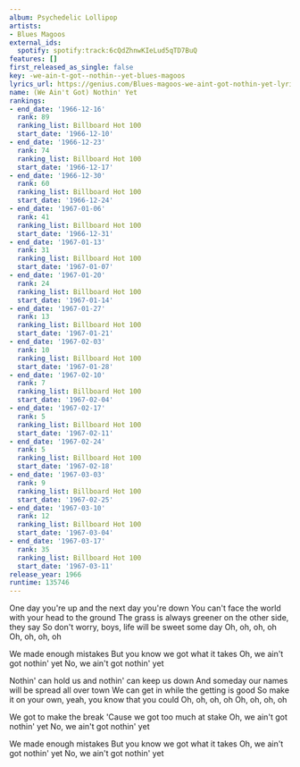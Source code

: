 ```yaml
---
album: Psychedelic Lollipop
artists:
- Blues Magoos
external_ids:
  spotify: spotify:track:6cQdZhnwKIeLud5qTD7BuQ
features: []
first_released_as_single: false
key: -we-ain-t-got--nothin--yet-blues-magoos
lyrics_url: https://genius.com/Blues-magoos-we-aint-got-nothin-yet-lyrics
name: (We Ain't Got) Nothin' Yet
rankings:
- end_date: '1966-12-16'
  rank: 89
  ranking_list: Billboard Hot 100
  start_date: '1966-12-10'
- end_date: '1966-12-23'
  rank: 74
  ranking_list: Billboard Hot 100
  start_date: '1966-12-17'
- end_date: '1966-12-30'
  rank: 60
  ranking_list: Billboard Hot 100
  start_date: '1966-12-24'
- end_date: '1967-01-06'
  rank: 41
  ranking_list: Billboard Hot 100
  start_date: '1966-12-31'
- end_date: '1967-01-13'
  rank: 31
  ranking_list: Billboard Hot 100
  start_date: '1967-01-07'
- end_date: '1967-01-20'
  rank: 24
  ranking_list: Billboard Hot 100
  start_date: '1967-01-14'
- end_date: '1967-01-27'
  rank: 13
  ranking_list: Billboard Hot 100
  start_date: '1967-01-21'
- end_date: '1967-02-03'
  rank: 10
  ranking_list: Billboard Hot 100
  start_date: '1967-01-28'
- end_date: '1967-02-10'
  rank: 7
  ranking_list: Billboard Hot 100
  start_date: '1967-02-04'
- end_date: '1967-02-17'
  rank: 5
  ranking_list: Billboard Hot 100
  start_date: '1967-02-11'
- end_date: '1967-02-24'
  rank: 5
  ranking_list: Billboard Hot 100
  start_date: '1967-02-18'
- end_date: '1967-03-03'
  rank: 9
  ranking_list: Billboard Hot 100
  start_date: '1967-02-25'
- end_date: '1967-03-10'
  rank: 12
  ranking_list: Billboard Hot 100
  start_date: '1967-03-04'
- end_date: '1967-03-17'
  rank: 35
  ranking_list: Billboard Hot 100
  start_date: '1967-03-11'
release_year: 1966
runtime: 135746
---
```

One day you're up and the next day you're down
You can't face the world with your head to the ground
The grass is always greener on the other side, they say
So don't worry, boys, life will be sweet some day
Oh, oh, oh, oh
Oh, oh, oh, oh

We made enough mistakes
But you know we got what it takes
Oh, we ain't got nothin' yet
No, we ain't got nothin' yet

Nothin' can hold us and nothin' can keep us down
And someday our names will be spread all over town
We can get in while the getting is good
So make it on your own, yeah, you know that you could
Oh, oh, oh, oh
Oh, oh, oh, oh

We got to make the break
'Cause we got too much at stake
Oh, we ain't got nothin' yet
No, we ain't got nothin' yet

We made enough mistakes
But you know we got what it takes
Oh, we ain't got nothin' yet
No, we ain't got nothin' yet
